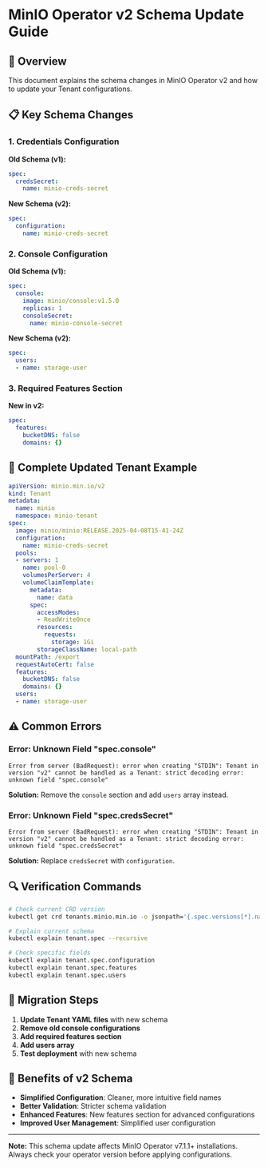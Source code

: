 # MinIO Operator v2 Schema Update Guide

## 🎯 Overview

This document explains the schema changes in MinIO Operator v2 and how to update your Tenant configurations.

## 📋 Key Schema Changes

### 1. Credentials Configuration

**Old Schema (v1):**
```yaml
spec:
  credsSecret:
    name: minio-creds-secret
```

**New Schema (v2):**
```yaml
spec:
  configuration:
    name: minio-creds-secret
```

### 2. Console Configuration

**Old Schema (v1):**
```yaml
spec:
  console:
    image: minio/console:v1.5.0
    replicas: 1
    consoleSecret:
      name: minio-console-secret
```

**New Schema (v2):**
```yaml
spec:
  users:
  - name: storage-user
```

### 3. Required Features Section

**New in v2:**
```yaml
spec:
  features:
    bucketDNS: false
    domains: {}
```

## 🔧 Complete Updated Tenant Example

```yaml
apiVersion: minio.min.io/v2
kind: Tenant
metadata:
  name: minio
  namespace: minio-tenant
spec:
  image: minio/minio:RELEASE.2025-04-08T15-41-24Z
  configuration:
    name: minio-creds-secret
  pools:
  - servers: 1
    name: pool-0
    volumesPerServer: 4
    volumeClaimTemplate:
      metadata:
        name: data
      spec:
        accessModes:
        - ReadWriteOnce
        resources:
          requests:
            storage: 1Gi
        storageClassName: local-path
  mountPath: /export
  requestAutoCert: false
  features:
    bucketDNS: false
    domains: {}
  users:
  - name: storage-user
```

## ⚠️ Common Errors

### Error: Unknown Field "spec.console"
```
Error from server (BadRequest): error when creating "STDIN": Tenant in version "v2" cannot be handled as a Tenant: strict decoding error: unknown field "spec.console"
```

**Solution:** Remove the `console` section and add `users` array instead.

### Error: Unknown Field "spec.credsSecret"
```
Error from server (BadRequest): error when creating "STDIN": Tenant in version "v2" cannot be handled as a Tenant: strict decoding error: unknown field "spec.credsSecret"
```

**Solution:** Replace `credsSecret` with `configuration`.

## 🔍 Verification Commands

```bash
# Check current CRD version
kubectl get crd tenants.minio.min.io -o jsonpath='{.spec.versions[*].name}'

# Explain current schema
kubectl explain tenant.spec --recursive

# Check specific fields
kubectl explain tenant.spec.configuration
kubectl explain tenant.spec.features
kubectl explain tenant.spec.users
```

## 📖 Migration Steps

1. **Update Tenant YAML files** with new schema
2. **Remove old console configurations**
3. **Add required features section**
4. **Add users array**
5. **Test deployment** with new schema

## 🎉 Benefits of v2 Schema

- **Simplified Configuration**: Cleaner, more intuitive field names
- **Better Validation**: Stricter schema validation
- **Enhanced Features**: New features section for advanced configurations
- **Improved User Management**: Simplified user configuration

---

**Note:** This schema update affects MinIO Operator v7.1.1+ installations. Always check your operator version before applying configurations.
